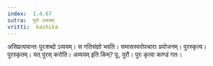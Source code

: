 ```yaml
---
index:  1.4.67
sutra:  पुरो ऽव्ययम्
vritti:  kashika 
---
```


असिप्रत्ययान्तः पुरःशब्दो ऽव्ययम्। स गतिसंज्ञो भवति। समासस्वरोपचाराः प्रयोजनम्। पुरस्कृत्य। पुरस्कृतम्। यत् पुरस् करोति। अव्ययम् इति किम्? पूः, पुरौ। पुरः कृत्वा काण्डं गतः।

